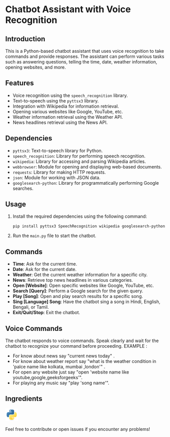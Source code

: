 # Chatbot Assistant with Voice Recognition

## Introduction
This is a Python-based chatbot assistant that uses voice recognition to take commands and provide responses. The assistant can perform various tasks such as answering questions, telling the time, date, weather information, opening websites, and more.

## Features
- Voice recognition using the `speech_recognition` library.
- Text-to-speech using the `pyttsx3` library.
- Integration with Wikipedia for information retrieval.
- Opening various websites like Google, YouTube, etc.
- Weather information retrieval using the Weather API.
- News headlines retrieval using the News API.

## Dependencies
- `pyttsx3`: Text-to-speech library for Python.
- `speech_recognition`: Library for performing speech recognition.
- `wikipedia`: Library for accessing and parsing Wikipedia articles.
- `webbrowser`: Module for opening and displaying web-based documents.
- `requests`: Library for making HTTP requests.
- `json`: Module for working with JSON data.
- `googlesearch-python`: Library for programmatically performing Google searches.

## Usage
1. Install the required dependencies using the following command:
    ```
    pip install pyttsx3 SpeechRecognition wikipedia googlesearch-python
    ```
2. Run the `main.py` file to start the chatbot.

## Commands
- **Time**: Ask for the current time.
- **Date**: Ask for the current date.
- **Weather**: Get the current weather information for a specific city.
- **News**: Retrieve top news headlines in various categories.
- **Open [Website]**: Open specific websites like Google, YouTube, etc.
- **Search [Query]**: Perform a Google search for the given query.
- **Play [Song]**: Open and play search results for a specific song.
- **Sing [Language] Song**: Have the chatbot sing a song in Hindi, English, Bengali, or Tamil.
- **Exit/Quit/Stop**: Exit the chatbot.

## Voice Commands
The chatbot responds to voice commands. Speak clearly and wait for the chatbot to recognize your command before proceeding.
EXAMPLE : 
- For know about news say "current news today" .
- For know about weather report say "what is the weather condition in 'palce name like kolkata, mumbai ,london'" .
- For open any website just say "open 'website name like youtube,google,geeksforgeeks'".
- For playing any music say "play 'song name'".

## Ingredients

<img src="https://raw.githubusercontent.com/devicons/devicon/master/icons/python/python-original.svg" alt="python" width="40" height="40"/>

Feel free to contribute or open issues if you encounter any problems!
